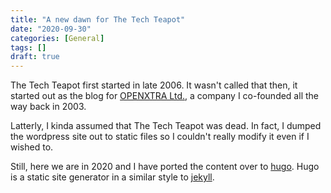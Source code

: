 ```yaml
---
title: "A new dawn for The Tech Teapot"
date: "2020-09-30"
categories: [General]
tags: []
draft: true
---
```


The Tech Teapot first started in late 2006. It wasn't called that then, it started out as the blog for [OPENXTRA Ltd.](https://www.openxtra.co.uk/), a company I co-founded all the way back in 2003.

Latterly, I kinda assumed that The Tech Teapot was dead. In fact, I dumped the wordpress site out to static files so I couldn't really modify it even if I wished to.

Still, here we are in 2020 and I have ported the content over to [hugo](https://gohugo.io/). Hugo is a static site generator in a similar style to [jekyll](https://jekyllrb.com/).
